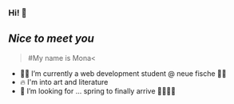 ### Hi! 👋
## _Nice to meet you_

>#My name is Mona<

- 👩‍💻 I’m currently a web development student @ neue fische 🐠🐠
- 🔥 I'm into art and literature
- 🤔 I’m looking for ... spring to finally arrive 🌸🌹🦋🌼
